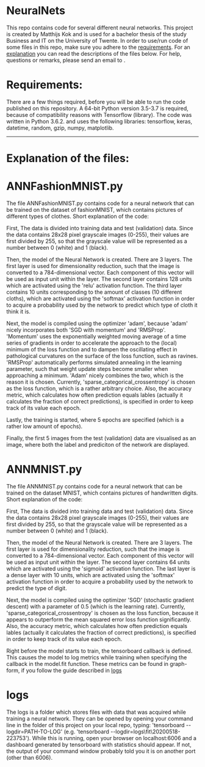 # NeuralNets
This repo contains code for several different neural networks. This project is created by Matthijs Kok and is used for a bachelor thesis of the study Business and IT on the University of Twente. In order to use/run code of some files in this repo, make sure you adhere to the [requirements](#requirements). For an [explanation](#explanation-of-the-files) you can read the descriptions of the files below. For help, questions or remarks, please send an email to <email>. 

# Requirements:

There are a few things required, before you will be able to run the code published on this repository. A 64-bit Python version 3.5-3.7 is required, because of compatibility reasons with Tensorflow (library). The code was written in Python 3.6.2. and uses the following libraries: tensorflow, keras, datetime, random, gzip, numpy, matplotlib.

---

# Explanation of the files:



# ANNFashionMNIST.py

The file ANNFashionMNIST.py contains code for a neural network that can be trained on the dataset of fashionMNIST, which contains pictures of different types of clothes.
Short explanation of the code:

First, The data is divided into training data and test (validation) data. Since the data contains 28x28 pixel grayscale images (0-255), their values are first divided by 255, so that the grayscale value will be represented as a number between 0 (white) and 1 (black).

Then, the model of the Neural Network is created. There are 3 layers. The first layer is used for dimensionality reduction, such that the image is converted to a 784-dimensional vector. Each component of this vector will be used as input unit within the layer. The second layer contains 128 units which are activated using the 'relu' activation function. The third layer contains 10 units corresponding to the amount of classes (10 different cloths), which are activated using the 'softmax' activation function in order to acquire a probability used by the network to predict which type of cloth it think it is.

Next, the model is compiled using the optimizer 'adam', because 'adam' nicely incorporates both 'SGD with momentum' and 'RMSProp'. 'Momentum' uses the exponentially weighted moving average of a time series of gradients in order to accelerate the approach to the (local) minimum of the loss function and to dampen the oscillating effect in pathological curvatures on the surface of the loss function, such as ravines. 'RMSProp' automatically performs simulated annealing in the learning parameter, such that weight update steps become smaller when approaching a minimum. 'Adam' nicely combines the two, which is the reason it is chosen. Currently, 'sparse_categorical_crossentropy' is chosen as the loss function, which is a rather arbitrary choice. Also, the accuracy metric, which calculates how often prediction equals lables (actually it calculates the fraction of correct predictions), is specified in order to keep track of its value each epoch.

Lastly, the training is started, where 5 epochs are specified (which is a rather low amount of epochs).

Finally, the first 5 images from the test (validation) data are visualised as an image, where both the label and prediciton of the network are displayed.


# ANNMNIST.py

The file ANNMNIST.py contains code for a neural network that can be trained on the dataset MNIST, which contains pictures of handwritten digits.
Short explanation of the code:

First, The data is divided into training data and test (validation) data. Since the data contains 28x28 pixel grayscale images (0-255), their values are first divided by 255, so that the grayscale value will be represented as a number between 0 (white) and 1 (black).

Then, the model of the Neural Network is created. There are 3 layers. The first layer is used for dimensionality reduction, such that the image is converted to a 784-dimensional vector. Each component of this vector will be used as input unit within the layer. The second layer contains 64 units which are activated using the 'sigmoid' activation function. The last layer is a dense layer with 10 units, which are activated using the 'softmax' activation function in order to acquire a probability used by the network to predict the type of digit.

Next, the model is compiled using the optimizer 'SGD' (stochastic gradient descent) with a parameter of 0.5 (which is the learning rate). Currently, 'sparse_categorical_crossentropy' is chosen as the loss function, because it appears to outperform the mean squared error loss function significantly. Also, the accuracy metric, which calculates how often prediction equals lables (actually it calculates the fraction of correct predictions), is specified in order to keep track of its value each epoch.

Right before the model starts to train, the tensorboard callback is defined. This causes the model to log metrics while training when specifying the callback in the model.fit function. These metrics can be found in graph-form, if you follow the guide described in [logs](#logs)

# logs

The logs is a folder which stores files with data that was acquired while training a neural network. They can be opened by opening your command line in the folder of this project on your local repo, typing: 'tensorboard --logdir=PATH-TO-LOG' (e.g. 'tensorboard --logdir=logs\fit\20200518-223753'). While this is running, open your browser on localhost:6006 and a dashboard generated by tensorboard with statistics should appear. If not, the output of your command window probably told you it is on another port (other than 6006).
